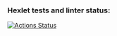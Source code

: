 ### Hexlet tests and linter status:
[![Actions Status](https://github.com/ansseii/rails-project-64/actions/workflows/hexlet-check.yml/badge.svg)](https://github.com/ansseii/rails-project-64/actions)